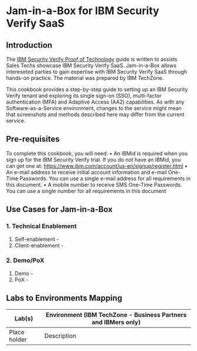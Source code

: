 # Jam-in-a-Box for IBM Security Verify SaaS


## Introduction

The [IBM Security Verify Proof of Technology](https://ibm.seismic.com/app?ContentId=510d65b5-e15c-4e55-b011-1afeaeaf9789) guide is written to assists Sales Techs showcase IBM Security Verify SaaS.
Jam-in-a-Box allows intereseted parties to gain expertise with IBM Security Verify SaaS through hands-on practice. The material was prepared by IBM TechZone.

This cookbook provides a step-by-step guide to setting up an IBM Security Verify tenant and exploring its single sign-on (SSO), multi-factor authentication (MFA) and Adaptive Access (AA2) capabilities.
As with any Software-as-a-Service environment, changes to the service might mean that screenshots and methods described here may differ from the current service.

## Pre-requisites
To complete this cookbook, you will need:
• An IBMid is required when you sign up for the IBM Security Verify trial. If you do not have 
an IBMid, you can get one at: https://www.ibm.com/account/us-en/signup/register.html
• An e-mail address to receive initial account information and e-mail One-Time Passwords. 
You can use a single e-mail address for all requirements in this document.
• A mobile number to receive SMS One-Time Passwords. You can use a single number for 
all requirements in this document

## Use Cases for Jam-in-a-Box

### 1. Technical Enablement

1. Self-enablement - 
2. Client-enablement - 

### 2. Demo/PoX

1. Demo - 
2. PoX - 

## Labs to Environments Mapping

| Lab(s)                                                       | Environment (IBM TechZone - Business Partners and IBMers only) |
| ------------------------------------------------------------ | ------------------------------------------------------------ |
Place holder | Description
